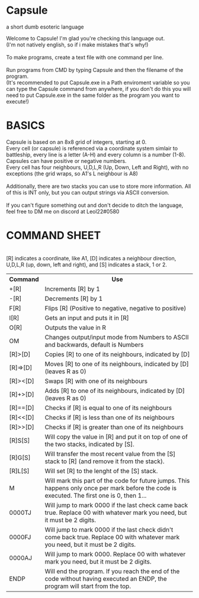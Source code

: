 # Capsule
a short dumb esoteric language

Welcome to Capsule! I'm glad you're checking this language out.<br>
(I'm not natively english, so if i make mistakes that's why!)<br><br>
To make programs, create a text file with one command per line.<br><br>
Run programs from CMD by typing Capsule and then the filename of the program. <br>
(It's recommended to put Capsule.exe in a Path enviroment variable so you can type the Capsule command from anywhere, if you don't do this you will need to put Capsule.exe in the same folder as the program you want to execute!)
<h1> BASICS </h1>
Capsule is based on an 8x8 grid of integers, starting at 0. <br>
Every cell (or capsule) is referenced via a coordinate system simlair to battleship, every line is a letter (A-H) and every column is a number (1-8). <br>
Capsules can have positive or negative numbers. <br>
Every cell has four neighbours, U,D,L,R (Up, Down, Left and Right), with no exceptions (the grid wraps, so A1's L neighbour is A8)<br>
<br>
Additionally, there are two stacks you can use to store more information. All of this is INT only, but you can output strings via ASCII conversion.<br>
<br>If you can't figure something out and don't decide to ditch the language, feel free to DM me on discord at Leol22#0580
<h1> COMMAND SHEET </h1>
<br>
[R] indicates a coordinate, like A1, [D] indicates a neighbour direction, U,D,L,R (up, down, left and right), and [S] indicates a stack, 1 or 2.

 <table>
  <tr>
    <th>Command</th>
    <th>Use</th>

  </tr>
  <tr>
    <td>+[R]</td>
    <td>Increments [R] by 1</td>
  </tr>
  <tr>
    <td>-[R]</td>
    <td>Decrements [R] by 1</td>
  </tr>
  <tr>
    <td>F[R]</td>
    <td>Flips [R] (Positive to negative, negative to positive)</td>
  </tr>
    <tr>
    <td>I[R]</td>
    <td>Gets an input and puts it in [R]</td>
  </tr>
    <tr>
    <td>O[R]</td>
    <td>Outputs the value in R</td>
  </tr>
    <tr>
    <td>OM</td>
    <td>Changes output/input mode from Numbers to ASCII and backwards, default is Numbers</td>
  </tr>
    <tr>
    <td>[R]>[D]</td>
    <td>Copies [R] to one of its neighbours, indicated by [D]</td>
  </tr>
      <tr>
    <td>[R]=>[D]</td>
    <td>Moves [R] to one of its neighbours, indicated by [D] (leaves R as 0)</td>
  </tr>
        <tr>
    <td>[R]><[D]</td>
    <td>Swaps [R] with one of its neighbours</td>
  </tr>
        <tr>
    <td>[R]+>[D]</td>
    <td>Adds [R] to one of its neighbours, indicated by [D] (leaves R as 0)</td>
  </tr>
        <tr>
    <td>[R]==[D]</td>
    <td>Checks if [R] is equal to one of its neighbours</td>
  </tr>
          <tr>
    <td>[R]<<[D]</td>
    <td>Checks if [R] is less than one of its neighbours</td>
  </tr>
          <tr>
    <td>[R]>>[D]</td>
    <td>Checks if [R] is greater than one of its neighbours</td>
  </tr>
          <tr>
            <tr>
    <td>[R]S[S]</td>
    <td>Will copy the value in [R] and put it on top of one of the two stacks, indicated by [S].</td>
  </tr>
              <tr>
    <td>[R]G[S]</td>
    <td>Will transfer the most recent value from the [S] stack to [R] (and remove it from the stack).</td>
  </tr>
                <tr>
    <td>[R]L[S]</td>
    <td>Will set [R] to the lenght of the [S] stack.</td>
  </tr>
          <tr>
    <td>M</td>
    <td>Will mark this part of the code for future jumps. This happens only once per mark before the code is executed. The first one is 0, then 1...</td>
  </tr>
          <tr>
    <td>0000TJ</td>
    <td>Will jump to mark 0000 if the last check came back true. Replace 00 with whatever mark you need, but it must be 2 digits.</td>
  </tr>
            <tr>
    <td>0000FJ</td>
    <td>Will jump to mark 0000 if the last check didn't come back true. Replace 00 with whatever mark you need, but it must be 2 digits.</td>
  </tr>
            <tr>
    <td>0000AJ</td>
    <td>Will jump to mark 0000. Replace 00 with whatever mark you need, but it must be 2 digits.</td>
  </tr>
              <tr>
    <td>ENDP</td>
    <td>Will end the program. If you reach the end of the code without having executed an ENDP, the program will start from the top.</td>
  </tr>
</table> 



